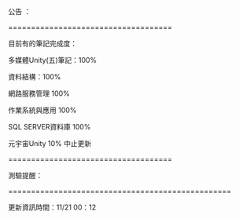 公告 ：


====================================

目前有的筆記完成度：

多媒體Unity(五)筆記：100%

資料結構：100%

網路服務管理 100%

作業系統與應用 100%

SQL SERVER資料庫 100%


元宇宙Unity 10% 中止更新

====================================


測驗提醒：



=================================================

更新資訊時間：11/21 00：12
